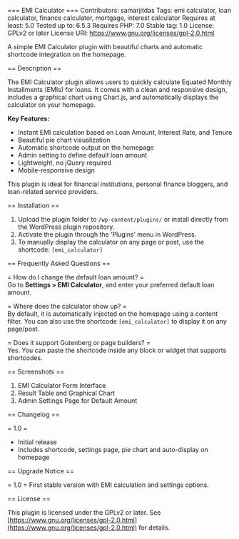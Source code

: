 === EMI Calculator ===
Contributors: samarjitdas
Tags: emi calculator, loan calculator, finance calculator, mortgage, interest calculator
Requires at least: 5.0
Tested up to: 6.5.3
Requires PHP: 7.0
Stable tag: 1.0
License: GPLv2 or later
License URI: https://www.gnu.org/licenses/gpl-2.0.html

A simple EMI Calculator plugin with beautiful charts and automatic shortcode integration on the homepage.

== Description ==

The EMI Calculator plugin allows users to quickly calculate Equated Monthly Installments (EMIs) for loans. It comes with a clean and responsive design, includes a graphical chart using Chart.js, and automatically displays the calculator on your homepage.

**Key Features:**

- Instant EMI calculation based on Loan Amount, Interest Rate, and Tenure
- Beautiful pie chart visualization
- Automatic shortcode output on the homepage
- Admin setting to define default loan amount
- Lightweight, no jQuery required
- Mobile-responsive design

This plugin is ideal for financial institutions, personal finance bloggers, and loan-related service providers.

== Installation ==

1. Upload the plugin folder to `/wp-content/plugins/` or install directly from the WordPress plugin repository.
2. Activate the plugin through the ‘Plugins’ menu in WordPress.
3. To manually display the calculator on any page or post, use the shortcode: `[emi_calculator]`

== Frequently Asked Questions ==

= How do I change the default loan amount? =  
Go to **Settings > EMI Calculator**, and enter your preferred default loan amount.

= Where does the calculator show up? =  
By default, it is automatically injected on the homepage using a content filter. You can also use the shortcode `[emi_calculator]` to display it on any page/post.

= Does it support Gutenberg or page builders? =  
Yes. You can paste the shortcode inside any block or widget that supports shortcodes.

== Screenshots ==

1. EMI Calculator Form Interface
2. Result Table and Graphical Chart
3. Admin Settings Page for Default Amount

== Changelog ==

= 1.0 =
* Initial release
* Includes shortcode, settings page, pie chart and auto-display on homepage

== Upgrade Notice ==

= 1.0 =
First stable version with EMI calculation and settings options.

== License ==

This plugin is licensed under the GPLv2 or later. See [https://www.gnu.org/licenses/gpl-2.0.html](https://www.gnu.org/licenses/gpl-2.0.html) for details.

